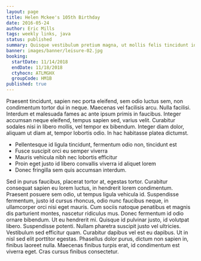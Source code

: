 ```yaml
---
layout: page
title: Helen Mckee's 105th Birthday
date: 2016-05-24
author: Eric Mills
tags: weekly links, java
status: published
summary: Quisque vestibulum pretium magna, ut mollis felis tincidunt id.
banner: images/banner/leisure-02.jpg
booking:
  startDate: 11/14/2018
  endDate: 11/18/2018
  ctyhocn: ATLMGHX
  groupCode: HM1B
published: true
---
```

Praesent tincidunt, sapien nec porta eleifend, sem odio luctus sem, non condimentum tortor dui in neque. Maecenas vel facilisis arcu. Nulla facilisi. Interdum et malesuada fames ac ante ipsum primis in faucibus. Integer accumsan neque eleifend, tempus sapien sed, varius velit. Curabitur sodales nisi in libero mollis, vel tempor ex bibendum. Integer diam dolor, aliquam ut diam at, tempor lobortis odio. In hac habitasse platea dictumst.

* Pellentesque id ligula tincidunt, fermentum odio non, tincidunt est
* Fusce suscipit orci eu semper viverra
* Mauris vehicula nibh nec lobortis efficitur
* Proin eget justo id libero convallis viverra id aliquet lorem
* Donec fringilla sem quis accumsan interdum.

Sed in purus faucibus, placerat tortor at, egestas tortor. Curabitur consequat sapien eu lorem luctus, in hendrerit lorem condimentum. Praesent posuere sem odio, ut tempus ligula vehicula id. Suspendisse fermentum, justo id cursus rhoncus, odio nunc faucibus neque, in ullamcorper orci nisi eget mauris. Cum sociis natoque penatibus et magnis dis parturient montes, nascetur ridiculus mus. Donec fermentum id odio ornare bibendum. Ut eu hendrerit mi. Quisque id pulvinar justo, id volutpat libero. Suspendisse potenti. Nullam pharetra suscipit justo vel ultricies. Vestibulum sed efficitur quam. Curabitur dapibus vel est eu dapibus. Ut in nisl sed elit porttitor egestas. Phasellus dolor purus, dictum non sapien in, finibus laoreet nulla. Maecenas finibus turpis erat, id condimentum est viverra eget. Cras cursus finibus consectetur.

